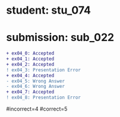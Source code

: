 # student: stu_074
# submission: sub_022

```diff
+ ex04_0: Accepted
+ ex04_1: Accepted
+ ex04_2: Accepted
! ex04_3: Presentation Error
+ ex04_4: Accepted
- ex04_5: Wrong Answer
- ex04_6: Wrong Answer
+ ex04_7: Accepted
! ex04_8: Presentation Error
```
#incorrect=4
#correct=5

